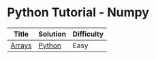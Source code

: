 # Python Tutorial - Numpy

| Title | Solution | Difficulty |
| ----- | -------- | ---------- |
| [Arrays](https://www.hackerrank.com/challenges/np-arrays) | [Python](./Arrays/main.py) | Easy |
